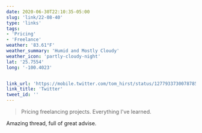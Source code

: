 ```yaml
---
date: 2020-06-30T22:10:35-05:00
slug: 'link/22-08-40'
type: 'links'
tags:
- 'Pricing'
- 'Freelance'
weather: '83.61°F'
weather_summary: 'Humid and Mostly Cloudy'
weather_icon: 'partly-cloudy-night'
lat: '25.7554'
long: '-100.4023'


link_url: 'https://mobile.twitter.com/tom_hirst/status/1277933730078785537'
link_title: 'Twitter'
tweet_id: ''
---
```

> Pricing freelancing projects. 
Everything I've learned.

Amazing thread, full of great advise. 

 
